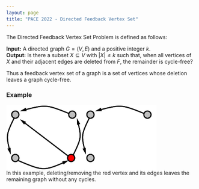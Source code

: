 ```yaml
---
layout: page
title: "PACE 2022 - Directed Feedback Vertex Set"
---
```


The Directed Feedback Vertex Set Problem is defined as follows:

**Input:** A directed graph $G = (V, E)$ and a positive integer $k$. <br/>
**Output:** Is there a subset $X \subseteq V$ with $|X| \leq k$ such that, when all vertices of $X$ and their adjacent edges are deleted from $F$, the remainder is cycle-free?

Thus a feedback vertex set of a graph is a set of vertices whose deletion leaves a graph cycle-free.

### Example

<img src="/2022/img/example.png" alt="example" style="float: left; width:200px;"/>
<img src="/2022/img/exampleremoved.png" alt="exampleremoved" style="float: left; width:200px;"/>
<p style="clear: both;">

<!--![Example](/2022/img/example.png =200x)-->

In this example, deleting/removing the red vertex and its edges leaves the remaining graph without any cycles.



